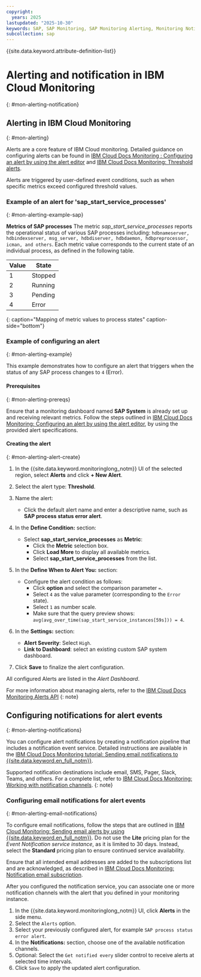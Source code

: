 ```yaml
---
copyright:
  years: 2025
lastupdated: "2025-10-30"
keywords: SAP, SAP Monitoring, SAP Monitoring Alerting, Monitoring Notification {{site.data.keyword.cloud_notm}}, {{site.data.keyword.ibm_cloud_sap}}, SAP Workloads, SAP HANA
subcollection: sap
---
```


{{site.data.keyword.attribute-definition-list}}


# Alerting and notification in IBM Cloud Monitoring
{: #mon-alerting-notification}

## Alerting in IBM Cloud Monitoring
{: #mon-alerting}

Alerts are a core feature of IBM Cloud monitoring.
Detailed guidance on configuring alerts can be found in [IBM Cloud Docs Monitoring : Configuring an alert by using the alert editor](/docs/monitoring?topic=monitoring-alert-config) and [IBM Cloud Docs Monitoring: Threshold alerts](/docs/monitoring?topic=monitoring-alert-metric).

Alerts are triggered by user-defined event conditions, such as when specific metrics exceed configured threshold values.

### Example of an alert for 'sap_start_service_processes'
{: #mon-alerting-example-sap}

**Metrics of SAP processes**
The metric *sap_start_service_processes* reports the operational status of various SAP processes including:
`hdbnameserver, hdbindexserver, msg_server, hdbdiserver, hdbdaemon, hdbpreprocessor, icman, and others`.
Each metric value corresponds to the current state of an individual process, as defined in the following table.


| Value | State   |
| ----- | ------- |
| 1     | Stopped |
| 2     | Running |
| 3     | Pending |
| 4     | Error   |
{: caption="Mapping of metric values to process states" caption-side="bottom"}


### Example of configuring an alert
{: #mon-alerting-example}

This example demonstrates how to configure an alert that triggers when the status of any SAP process changes to `4` (Error).

#### Prerequisites
{: #mon-alerting-prereqs}


Ensure that a monitoring dashboard named **SAP System** is already set up and receiving relevant metrics.
Follow the steps outlined in [IBM Cloud Docs Monitoring: Configuring an alert by using the alert editor](/docs/monitoring?topic=monitoring-alert-config), by using the provided alert specifications.

#### Creating the alert
{: #mon-alerting-alert-create}

1. In the {{site.data.keyword.monitoringlong_notm}} UI of the selected region, select **Alerts** and click **+ New Alert**.
1. Select the alert type: **Threshold**.
1. Name the alert:
   - Click the default alert name and enter a descriptive name, such as **SAP process status error alert**.
1. In the **Define Condition:** section:
    - Select **sap_start_service_processes** as **Metric**:
        - Click the **Metric** selection box.
        - Click **Load More** to display all available metrics.
        - Select **sap_start_service_processes** from the list.
1. In the **Define When to Alert You:** section:
    - Configure the alert condition as follows:
      - Click **option** and select the comparison parameter `=`.
      - Select `4` as the value parameter (corresponding to the `Error` state).
      - Select `1` as number scale.
      - Make sure that the query preview shows: `avg(avg_over_time(sap_start_service_instances[59s])) = 4`.

1. In the **Settings:** section:
    - **Alert Severity**: Select `High`.
    - **Link to Dashboard**: select an existing custom SAP system dashboard.
1. Click **Save** to finalize the alert configuration.

All configured Alerts are listed in the *Alert Dashboard*.

For more information about managing alerts, refer to the [IBM Cloud Docs Monitoring Alerts API](/docs/monitoring?topic=monitoring-alert_api)
{: note}

## Configuring notifications for alert events
{: #mon-alerting-notifications}

You can configure alert notifications by creating a notification pipeline that includes a notification event service.
Detailed instructions are available in the [IBM Cloud Docs Monitoring tutorial: Sending email notifications to {{site.data.keyword.en_full_notm}}](/docs/monitoring?topic=monitoring-tutorial-en).

Supported notification destinations include email, SMS, Pager, Slack, Teams, and others.
For a complete list, refer to [IBM Cloud Docs Monitoring: Working with notification channels](/docs/monitoring?topic=monitoring-notifications).
{: note}

### Configuring email notifications for alert events
{: #mon-alerting-email-notifications}

To configure email notifications, follow the steps that are outlined in [IBM Cloud Monitoring: Sending email alerts by using {{site.data.keyword.en_full_notm}}](/docs/monitoring?topic=monitoring-eventnotif).
Do not use the **Lite** pricing plan for the *Event Notification service instance*, as it is limited to 30 days.
Instead, select the **Standard** pricing plan to ensure continued service availability.

Ensure that all intended email addresses are added to the subscriptions list and are acknowledged, as described in [IBM Cloud Docs Monitoring: Notification email subscription](/docs/monitoring?topic=monitoring-tutorial-en#en-subscription).

After you configured the notification service, you can associate one or more notification channels with the alert that you defined in your monitoring instance.

1. In the {{site.data.keyword.monitoringlong_notm}} UI, click **Alerts** in the side menu.
1. Select the `Alerts` option.
1. Select your previously configured alert, for example `SAP process status error alert`.
1. In the **Notifications:** section, choose one of the available notification channels.
1. Optional: Select the `Get notified every` slider control to receive alerts at selected time intervals.
1. Click `Save` to apply the updated alert configuration.
